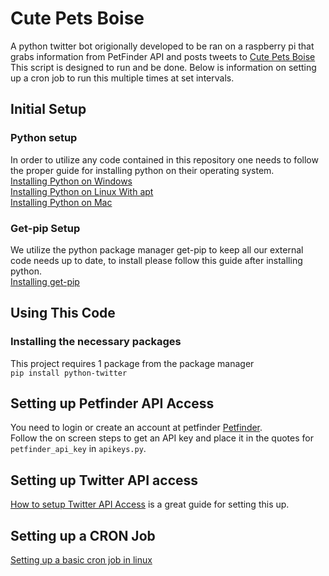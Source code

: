 # Cute Pets Boise
A python twitter bot origionally developed to be ran on a raspberry pi that grabs information from PetFinder API and posts tweets to [Cute Pets Boise](www.twitter.com/cutepetsboise)
This script is designed to run and be done. Below is information on setting up a cron job to run this multiple times at set intervals.

## Initial Setup
### Python setup
In order to utilize any code contained in this repository one needs to follow the proper guide for installing python on their operating system.  
[Installing Python on Windows](http://docs.python-guide.org/en/latest/starting/install3/win/)  
[Installing Python on Linux With apt](http://docs.python-guide.org/en/latest/starting/install3/linux/)  
[Installing Python on Mac](http://docs.python-guide.org/en/latest/starting/install3/osx/)

### Get-pip Setup
We utilize the python package manager get-pip to keep all our external code needs up to date, to install please follow this guide after installing python.  
[Installing get-pip](https://pip.pypa.io/en/stable/installing/)

## Using This Code
### Installing the necessary packages
This project requires 1 package from the package manager  
`pip install python-twitter`  

## Setting up Petfinder API Access
You need to login or create an account at petfinder [Petfinder](https://www.petfinder.com/developers/api-key).  
Follow the on screen steps to get an API key and place it in the quotes for `petfinder_api_key` in `apikeys.py`.

## Setting up Twitter API access
[How to setup Twitter API Access](https://themepacific.com/how-to-generate-api-key-consumer-token-access-key-for-twitter-oauth/994/) is a great guide for setting this up.

## Setting up a CRON Job
[Setting up a basic cron job in linux](https://www.taniarascia.com/setting-up-a-basic-cron-job-in-linux/)